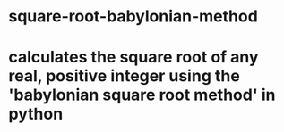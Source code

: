 # square-root-babylonian-method
# calculates the square root of any real, positive integer using the 'babylonian square root method' in python
